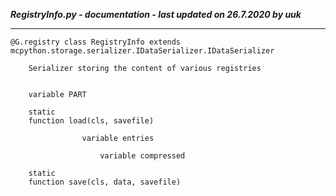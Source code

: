 ***RegistryInfo.py - documentation - last updated on 26.7.2020 by uuk***
___

    @G.registry class RegistryInfo extends mcpython.storage.serializer.IDataSerializer.IDataSerializer
        
        Serializer storing the content of various registries


        variable PART

        static
        function load(cls, savefile)

                    variable entries

                        variable compressed

        static
        function save(cls, data, savefile)